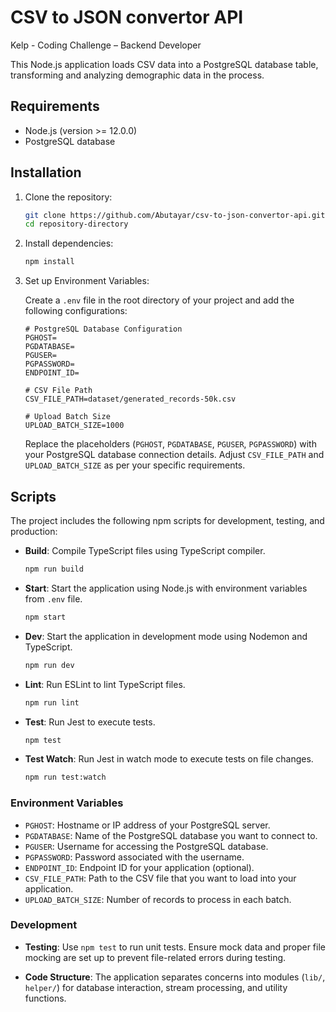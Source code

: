 # CSV to JSON convertor API
Kelp - Coding Challenge – Backend Developer

This Node.js application loads CSV data into a PostgreSQL database table, transforming and analyzing demographic data in the process.

## Requirements

- Node.js (version >= 12.0.0)
- PostgreSQL database

## Installation

1. Clone the repository:

   ```bash
   git clone https://github.com/Abutayar/csv-to-json-convertor-api.git
   cd repository-directory
   ```

2. Install dependencies:

   ```bash
   npm install
   ```

3. Set up Environment Variables:

   Create a `.env` file in the root directory of your project and add the following configurations:

   ```dotenv
   # PostgreSQL Database Configuration
   PGHOST=
   PGDATABASE=
   PGUSER=
   PGPASSWORD=
   ENDPOINT_ID=

   # CSV File Path
   CSV_FILE_PATH=dataset/generated_records-50k.csv

   # Upload Batch Size
   UPLOAD_BATCH_SIZE=1000
   ```

   Replace the placeholders (`PGHOST`, `PGDATABASE`, `PGUSER`, `PGPASSWORD`) with your PostgreSQL database connection details. Adjust `CSV_FILE_PATH` and `UPLOAD_BATCH_SIZE` as per your specific requirements.

## Scripts

The project includes the following npm scripts for development, testing, and production:

- **Build**: Compile TypeScript files using TypeScript compiler.

  ```bash
  npm run build
  ```

- **Start**: Start the application using Node.js with environment variables from `.env` file.

  ```bash
  npm start
  ```

- **Dev**: Start the application in development mode using Nodemon and TypeScript.

  ```bash
  npm run dev
  ```

- **Lint**: Run ESLint to lint TypeScript files.

  ```bash
  npm run lint
  ```

- **Test**: Run Jest to execute tests.

  ```bash
  npm test
  ```

- **Test Watch**: Run Jest in watch mode to execute tests on file changes.

  ```bash
  npm run test:watch
  ```

### Environment Variables

- `PGHOST`: Hostname or IP address of your PostgreSQL server.
- `PGDATABASE`: Name of the PostgreSQL database you want to connect to.
- `PGUSER`: Username for accessing the PostgreSQL database.
- `PGPASSWORD`: Password associated with the username.
- `ENDPOINT_ID`: Endpoint ID for your application (optional).
- `CSV_FILE_PATH`: Path to the CSV file that you want to load into your application.
- `UPLOAD_BATCH_SIZE`: Number of records to process in each batch.

### Development

- **Testing**: Use `npm test` to run unit tests. Ensure mock data and proper file mocking are set up to prevent file-related errors during testing.

- **Code Structure**: The application separates concerns into modules (`lib/`, `helper/`) for database interaction, stream processing, and utility functions.


